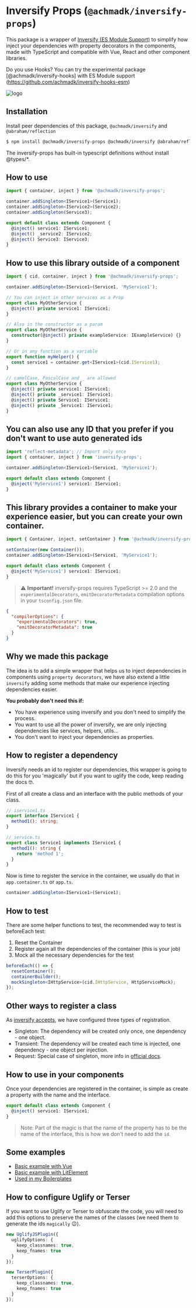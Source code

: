 # Inversify Props (`@achmadk/inversify-props`)

This package is a wrapper of [Inversify (ES Module Support)](https://github.com/achmadk/inversify-esm) to simplify how inject your dependencies with property decorators in the components, made with TypeScript and compatible with Vue, React and other component libraries.

Do you use Hooks? You can try the experimental package [@achmadk/inversify-hooks] with ES Module support (https://github.com/achmadk/inversify-hooks-esm)

![logo](https://i.imgur.com/syVbzU6.gif)

## Installation

Install peer dependencies of this package, `@achmadk/inversify` and `@abraham/reflection`
```bash
$ npm install @achmadk/inversify-props @achmadk/inversify @abraham/reflection --save
```

The inversify-props has built-in typescript definitions without install @types/*.

## How to use

```ts
import { container, inject } from '@achmadk/inversify-props';

container.addSingleton<IService1>(Service1);
container.addSingleton<IService2>(Service2);
container.addSingleton(Service3);

export default class extends Component {
  @inject() service1: IService1;
  @inject() _service2: IService2;
  @inject() Service3: IService3;
}
```

## How to use this library outside of a component

```ts
import { cid, container, inject } from '@achmadk/inversify-props';

container.addSingleton<IService1>(Service1, 'MyService1');

// You can inject in other services as a Prop
export class MyOtherService {
  @inject() private service1: IService1;
}

// Also in the constructor as a param
export class MyOtherService {
  constructor(@inject() private exampleService: IExampleService) {}
}

// Or in any function as a variable
export function myHelper() {
  const service1 = container.get<IService1>(cid.IService1);
}

// camelCase, PascalCase and _ are allowed
export class MyOtherService {
  @inject() private service1: IService1;
  @inject() private _service1: IService1;
  @inject() private Service1: IService1;
  @inject() private _Service1: IService1;
}
```

## You can also use any ID that you prefer if you don't want to use auto generated ids

```ts
import 'reflect-metadata'; // Import only once
import { container, inject } from 'inversify-props';

container.addSingleton<IService1>(Service1, 'MyService1');

export default class extends Component {
  @inject('MyService1') service1: IService1;
}
```

## This library provides a container to make your experience easier, but you can create your own container.

```ts
import { Container, inject, setContainer } from '@achmadk/inversify-props';

setContainer(new Container());
container.addSingleton<IService1>(Service1, 'MyService1');

export default class extends Component {
  @inject('MyService1') service1: IService1;
}
```

> :warning: **Important!** inversify-props requires TypeScript >= 2.0 and the `experimentalDecorators`, `emitDecoratorMetadata`
> compilation options in your `tsconfig.json` file.

```json
{
  "compilerOptions": {
    "experimentalDecorators": true,
    "emitDecoratorMetadata": true
  }
}
```

## Why we made this package

The idea is to add a simple wrapper that helps us to inject dependencies in components using `property decorators`, we have also extend a little `inversify` adding some methods that make our experience injecting dependencies easier.

**You probably don't need this if:**

- You have experience using inversify and you don't need to simplify the process.
- You want to use all the power of inversify, we are only injecting dependencies like services, helpers, utils...
- You don't want to inject your dependencies as properties.

## How to register a dependency

Inversify needs an id to register our dependencies, this wrapper is going to do this for you 'magically' but if you want to uglify the code, keep reading the docs 🤓.

First of all create a class and an interface with the public methods of your class.

```ts
// iservice1.ts
export interface IService1 {
  method1(): string;
}

// service.ts
export class Service1 implements IService1 {
  method1(): string {
    return 'method 1';
  }
}
```

Now is time to register the service in the container, we usually do that in `app.container.ts` or `app.ts`.

```ts
container.addSingleton<IService1>(Service1);
```

## How to test

There are some helper functions to test, the recommended way to test is beforeEach test:

1. Reset the Container
2. Register again all the dependencies of the container (this is your job)
3. Mock all the necessary dependencies for the test

```ts
beforeEach(() => {
  resetContainer();
  containerBuilder();
  mockSingleton<IHttpService>(cid.IHttpService, HttpServiceMock);
});
```

## Other ways to register a class

As [inversify accepts](https://github.com/inversify/InversifyJS/blob/master/wiki/scope.md), we have configured three types of registration.

- Singleton: The dependency will be created only once, one dependency - one object.
- Transient: The dependency will be created each time is injected, one dependency - one object per injection.
- Request: Special case of singleton, more info in [official docs](https://github.com/inversify/InversifyJS/blob/master/wiki/scope.md#about-inrequestscope).

## How to use in your components

Once your dependencies are registered in the container, is simple as create a property with the name and the interface.

```ts
export default class extends Component {
  @inject() service1: IService1;
}
```

> Note: Part of the magic is that the name of the property has to be the name of the interface, this is how we don't need to add the `id`.

## Some examples

- [Basic example with Vue](https://github.com/CKGrafico/inversify-props/tree/master/examples/vue)
- [Basic example with LitElement](https://github.com/CKGrafico/inversify-props/tree/master/examples/lit-element)
- [Used in my Boilerplates](https://boilerplates.js.org)

## How to configure Uglify or Terser

If you want to use Uglify or Terser to obfuscate the code, you will need to add this options to preserve the names of the classes (we need them to generate the ids `magically` 😉).

```ts
new UglifyJSPlugin({
  uglifyOptions: {
    keep_classnames: true,
    keep_fnames: true
  }
});
```

```ts
new TerserPlugin({
  terserOptions: {
    keep_classnames: true,
    keep_fnames: true
  }
});
```
